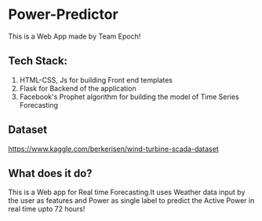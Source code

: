 # Power-Predictor
This is a Web App made by Team </b>Epoch!
## Tech Stack:
1. HTML-CSS, Js for building Front end templates
2. Flask for Backend of the application
3. Facebook's Prophet algorithm for building the model of Time Series Forecasting
## Dataset
https://www.kaggle.com/berkerisen/wind-turbine-scada-dataset
## What does it do?
This is a Web app for Real time Forecasting.It uses Weather data input by the user as features and Power as single label to predict the Active Power in real time upto 72 hours!
